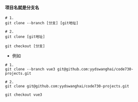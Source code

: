 #### 项目名就是分支名

```shell
# 1.
git clone --branch [分支] [git地址]
```

```shell
# 2.
git clone [git地址]

git checkout [分支]
```

* 例如

```shell
# 1.
git clone --branch vue3 git@github.com:yydswanghai/code730-projects.git
```

```shell
# 2.
git clone git@github.com:yydswanghai/code730-projects.git

git checkout vue3
```